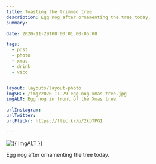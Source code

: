 ```yaml
---
title: Toasting the trimmed tree
description: Egg nog after ornamenting the tree today.
summary:

date: 2020-11-29T00:00:01.00-05:00

tags:
  - post
  - photo
  - xmas
  - drink
  - vsco


layout: layouts/layout-photo
imgSRC: /img/2020-11-29-egg-nog-xmas-tree.jpg
imgALT: Egg nog in front of the Xmas tree

urlInstagram:
urlTwitter:
urlFlickr: https://flic.kr/p/2kbTPG1

---
```

<p><img class="u-photo img-polaroid" src="{{ imgSRC }}" alt="{{ imgALT }}"></p>

Egg nog after ornamenting the tree today.
